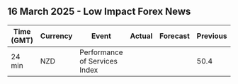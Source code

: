## 16 March 2025 - Low Impact Forex News

| Time (GMT) | Currency | Event | Actual | Forecast | Previous |
|------|----------|-------|--------|----------|----------|
| 24 min | NZD | Performance of Services Index |  |  | 50.4 |

